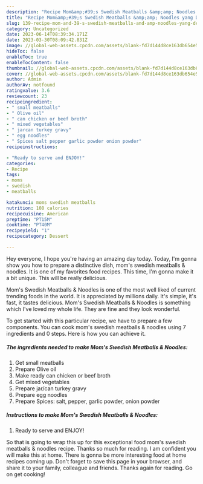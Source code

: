 ```yaml
---
description: "Recipe Mom&amp;#39;s Swedish Meatballs &amp;amp; Noodles yang Delicious}"
title: "Recipe Mom&amp;#39;s Swedish Meatballs &amp;amp; Noodles yang Delicious}"
slug: 139-recipe-mom-and-39-s-swedish-meatballs-and-amp-noodles-yang-delicious
category: Uncategorized
date: 2023-06-14T08:39:34.171Z
date: 2023-03-30T08:09:42.831Z
image: //global-web-assets.cpcdn.com/assets/blank-fd7d144d8ce163db654e5a02c40b08a2775adb7897d16e4062681dc7e1b2800f.png
hideToc: false
enableToc: true
enableTocContent: false
thumbnail: //global-web-assets.cpcdn.com/assets/blank-fd7d144d8ce163db654e5a02c40b08a2775adb7897d16e4062681dc7e1b2800f.png
cover: //global-web-assets.cpcdn.com/assets/blank-fd7d144d8ce163db654e5a02c40b08a2775adb7897d16e4062681dc7e1b2800f.png
author: Admin
authorAv: notfound
ratingvalue: 3.6
reviewcount: 23
recipeingredient:
- " small meatballs"
- " Olive oil"
- " can chicken or beef broth"
- " mixed vegetables"
- " jarcan turkey gravy"
- " egg noodles"
- " Spices salt pepper garlic powder onion powder"
recipeinstructions:

- "Ready to serve and ENJOY!"
categories:
- Recipe
tags:
- moms
- swedish
- meatballs

katakunci: moms swedish meatballs 
nutrition: 108 calories
recipecuisine: American
preptime: "PT15M"
cooktime: "PT40M"
recipeyield: "1"
recipecategory: Dessert

---
```



Hey everyone, I hope you're having an amazing day today. Today, I'm gonna show you how to prepare a distinctive dish, mom&#39;s swedish meatballs &amp; noodles. It is one of my favorites food recipes. This time, I'm gonna make it a bit unique. This will be really delicious.



Mom&#39;s Swedish Meatballs &amp; Noodles is one of the most well liked of current trending foods in the world. It is appreciated by millions daily. It's simple, it's fast, it tastes delicious. Mom&#39;s Swedish Meatballs &amp; Noodles is something which I've loved my whole life. They are fine and they look wonderful.


To get started with this particular recipe, we have to prepare a few components. You can cook mom&#39;s swedish meatballs &amp; noodles using 7 ingredients and 0 steps. Here is how you can achieve it.

<!--inarticleads1-->

##### The ingredients needed to make Mom&#39;s Swedish Meatballs &amp; Noodles:

1. Get  small meatballs
1. Prepare  Olive oil
1. Make ready  can chicken or beef broth
1. Get  mixed vegetables
1. Prepare  jar/can turkey gravy
1. Prepare  egg noodles
1. Prepare  Spices: salt, pepper, garlic powder, onion powder




<!--inarticleads2-->

##### Instructions to make Mom&#39;s Swedish Meatballs &amp; Noodles:


1. Ready to serve and ENJOY!



So that is going to wrap this up for this exceptional food mom&#39;s swedish meatballs &amp; noodles recipe. Thanks so much for reading. I am confident you will make this at home. There is gonna be more interesting food at home recipes coming up. Don't forget to save this page in your browser, and share it to your family, colleague and friends. Thanks again for reading. Go on get cooking!
